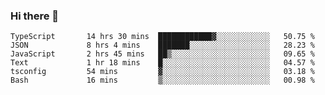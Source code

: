 ### Hi there 👋

<!--START_SECTION:waka-->

```text
TypeScript       14 hrs 30 mins  ████████████▓░░░░░░░░░░░░   50.75 %
JSON             8 hrs 4 mins    ███████░░░░░░░░░░░░░░░░░░   28.23 %
JavaScript       2 hrs 45 mins   ██▒░░░░░░░░░░░░░░░░░░░░░░   09.65 %
Text             1 hr 18 mins    █░░░░░░░░░░░░░░░░░░░░░░░░   04.57 %
tsconfig         54 mins         ▓░░░░░░░░░░░░░░░░░░░░░░░░   03.18 %
Bash             16 mins         ▒░░░░░░░░░░░░░░░░░░░░░░░░   00.98 %
```

<!--END_SECTION:waka-->

<!--
**arlenxuzj/arlenxuzj** is a ✨ _special_ ✨ repository because its `README.md` (this file) appears on your GitHub profile.

Here are some ideas to get you started:

- 🔭 I’m currently working on ...
- 🌱 I’m currently learning ...
- 👯 I’m looking to collaborate on ...
- 🤔 I’m looking for help with ...
- 💬 Ask me about ...
- 📫 How to reach me: ...
- 😄 Pronouns: ...
- ⚡ Fun fact: ...
-->
